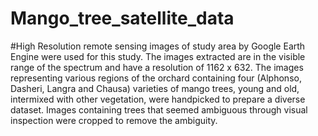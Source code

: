 # Mango_tree_satellite_data
#High Resolution remote sensing images of study area by Google Earth Engine were used for this study. The images extracted are in the visible range of the spectrum and have a resolution of 1162 x 632. The images representing various regions of the orchard containing four (Alphonso, Dasheri, Langra and Chausa) varieties of mango trees, young and old, intermixed with other vegetation, were handpicked to prepare a diverse dataset. Images containing trees that seemed ambiguous through visual inspection were cropped to remove the ambiguity.

